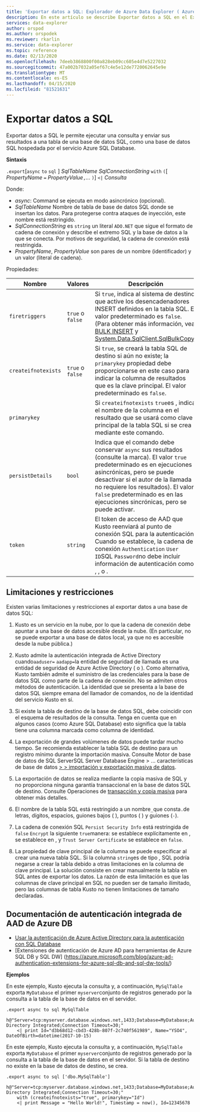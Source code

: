 ```yaml
---
title: 'Exportar datos a SQL: Explorador de Azure Data Explorer ( Azure Data Explorer) Microsoft Docs'
description: En este artículo se describe Exportar datos a SQL en el Explorador de datos de Azure.
services: data-explorer
author: orspod
ms.author: orspodek
ms.reviewer: rkarlin
ms.service: data-explorer
ms.topic: reference
ms.date: 02/13/2020
ms.openlocfilehash: 7deeb3868800f00a828eb09cc605e4d7e5227032
ms.sourcegitcommit: 47a002b7032a05ef67c4e5e12de7720062645e9e
ms.translationtype: MT
ms.contentlocale: es-ES
ms.lasthandoff: 04/15/2020
ms.locfileid: "81521631"
---
```

# <a name="export-data-to-sql"></a>Exportar datos a SQL

Exportar datos a SQL le permite ejecutar una consulta y enviar sus resultados a una tabla de una base de datos SQL, como una base de datos SQL hospedada por el servicio Azure SQL Database.

**Sintaxis**

`.export`[`async` `to` `sql` ] *SqlTableName* *SqlConnectionString* `with` `(`[ *PropertyName* `=` *PropertyValue*`,`... `)`] `<|` *Consulta*

Donde:
* *async*: Command se ejecuta en modo asincrónico (opcional).
* *SqlTableName* Nombre de tabla de base de datos SQL donde se insertan los datos.
  Para protegerse contra ataques de inyección, este nombre está restringido.
* *SqlConnectionString* es `string` un literal `ADO.NET` que sigue el formato de cadena de conexión y describe el extremo SQL y la base de datos a la que se conecta. Por motivos de seguridad, la cadena de conexión está restringida.
* *PropertyName*, *PropertyValue* son pares de un nombre (identificador) y un valor (literal de cadena).

Propiedades:

|Nombre               |Valores           |Descripción|
|-------------------|-----------------|-----------|
|`firetriggers`     |`true` o `false`|Si `true`, indica al sistema de destino que active los desencadenadores INSERT definidos en la tabla SQL. El valor predeterminado es `false`. (Para obtener más información, vea [BULK INSERT](https://msdn.microsoft.com/library/ms188365.aspx) y [System.Data.SqlClient.SqlBulkCopy](https://msdn.microsoft.com/library/system.data.sqlclient.sqlbulkcopy(v=vs.110).aspx))|
|`createifnotexists`|`true` o `false`|Si `true`, se creará la tabla SQL de destino si aún no existe; la `primarykey` propiedad debe proporcionarse en este caso para indicar la columna de resultados que es la clave principal. El valor predeterminado es `false`.|
|`primarykey`       |                 |Si `createifnotexists` `true`es , indica el nombre de la columna en el resultado que se usará como clave principal de la tabla SQL si se crea mediante este comando.|
|`persistDetails`   |`bool`           |Indica que el comando debe conservar `async` sus resultados (consulte la marca). El valor `true` predeterminado es en ejecuciones asincrónicas, pero se puede desactivar si el autor de la llamada no requiere los resultados). El valor `false` predeterminado es en las ejecuciones sincrónicas, pero se puede activar. |
|`token`            |`string`         |El token de acceso de AAD que Kusto reenviará al punto de conexión SQL para la autenticación. Cuando se establece, la cadena de conexión `Authentication` `User ID`SQL `Password`no debe incluir información de autenticación como , , o .|

## <a name="limitations-and-restrictions"></a>Limitaciones y restricciones

Existen varias limitaciones y restricciones al exportar datos a una base de datos SQL:

1. Kusto es un servicio en la nube, por lo que la cadena de conexión debe apuntar a una base de datos accesible desde la nube. (En particular, no se puede exportar a una base de datos local, ya que no es accesible desde la nube pública.)

2. Kusto admite la autenticación integrada de Active Directory cuando`aaduser=` `aadapp=`la entidad de seguridad de llamada es una entidad de seguridad de Azure Active Directory ( o ).
   Como alternativa, Kusto también admite el suministro de las credenciales para la base de datos SQL como parte de la cadena de conexión. No se admiten otros métodos de autenticación. La identidad que se presenta a la base de datos SQL siempre emana del llamador de comandos, no de la identidad del servicio Kusto en sí.

3. Si existe la tabla de destino de la base de datos SQL, debe coincidir con el esquema de resultados de la consulta. Tenga en cuenta que en algunos casos (como Azure SQL Database) esto significa que la tabla tiene una columna marcada como columna de identidad.

4. La exportación de grandes volúmenes de datos puede tardar mucho tiempo. Se recomienda establecer la tabla SQL de destino para un registro mínimo durante la importación masiva.
   Consulte Motor de base de datos de SQL ServerSQL Server Database Engine > ... características de base de datos [> > importación y exportación masiva de datos](https://msdn.microsoft.com/library/ms190422.aspx).

5. La exportación de datos se realiza mediante la copia masiva de SQL y no proporciona ninguna garantía transaccional en la base de datos SQL de destino. Consulte Operaciones de [transacción y copia masiva](https://docs.microsoft.com/dotnet/framework/data/adonet/sql/transaction-and-bulk-copy-operations) para obtener más detalles.

6. El nombre de la tabla SQL está restringido a un nombre`_`que consta`.`de letras, dígitos, espacios, guiones bajos ( ), puntos ( ) y guiones (`-`).

7. La cadena de conexión SQL `Persist Security Info` está restringida de `false` `Encrypt` la siguiente `true`manera: se establece explícitamente en , se establece en , y `Trust Server Certificate` se establece en `false`.

8. La propiedad de clave principal de la columna se puede especificar al crear una nueva tabla SQL. Si la columna `string`es de tipo , SQL podría negarse a crear la tabla debido a otras limitaciones en la columna de clave principal. La solución consiste en crear manualmente la tabla en SQL antes de exportar los datos. La razón de esta limitación es que las columnas de clave principal en SQL no pueden ser de tamaño ilimitado, pero las columnas de tabla Kusto no tienen limitaciones de tamaño declaradas.

## <a name="azure-db-aad-integrated-authentication-documentation"></a>Documentación de autenticación integrada de AAD de Azure DB

* [Usar la autenticación de Azure Active Directory para la autenticación con SQL Database](https://docs.microsoft.com/azure/sql-database/sql-database-aad-authentication)
* [Extensiones de autenticación de Azure AD para herramientas de Azure SQL DB y SQL DW] (https://azure.microsoft.com/blog/azure-ad-authentication-extensions-for-azure-sql-db-and-sql-dw-tools/)

**Ejemplos** 

En este ejemplo, Kusto ejecuta la consulta y, a continuación, `MySqlTable` exporta `MyDatabase` el primer `myserver`conjunto de registros generado por la consulta a la tabla de la base de datos en el servidor.

```kusto 
.export async to sql MySqlTable
    h@"Server=tcp:myserver.database.windows.net,1433;Database=MyDatabase;Authentication=Active Directory Integrated;Connection Timeout=30;"
    <| print Id="d3b68d12-cbd3-428b-807f-2c740f561989", Name="YSO4", DateOfBirth=datetime(2017-10-15)
```

En este ejemplo, Kusto ejecuta la consulta y, a continuación, `MySqlTable` exporta `MyDatabase` el primer `myserver`conjunto de registros generado por la consulta a la tabla de la base de datos en el servidor.
Si la tabla de destino no existe en la base de datos de destino, se crea.

```kusto 
.export async to sql ['dbo.MySqlTable']
    h@"Server=tcp:myserver.database.windows.net,1433;Database=MyDatabase;Authentication=Active Directory Integrated;Connection Timeout=30;"
    with (createifnotexists="true", primarykey="Id")
    <| print Message = "Hello World!", Timestamp = now(), Id=12345678
```